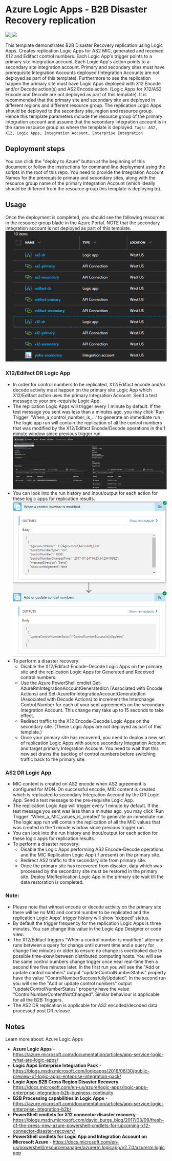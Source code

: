# Azure Logic Apps - B2B Disaster Recovery replication

<a href="https://portal.azure.com/#create/Microsoft.Template/uri/https%3A%2F%2Fraw.githubusercontent.com%2FAzure%2Fazure-quickstart-templates%2Fmaster%2F201-logic-app-b2b-disaster-recovery-replication%2Fazuredeploy.json" target="_blank">
    <img src="http://azuredeploy.net/deploybutton.png"/>
</a>
<a href="http://armviz.io/#/?load=https%3A%2F%2Fraw.githubusercontent.com%2FAzure%2Fazure-quickstart-templates%2Fmaster%2F201-logic-app-b2b-disaster-recovery-replication%2Fazuredeploy.json" target="_blank">
    <img src="http://armviz.io/visualizebutton.png"/>
</a>

This template demonstrates B2B Disaster Recovery replication using Logic Apps. Creates replication Logic Apps for AS2 MIC, generated and received X12 and Edifact control numbers. Each Logic App's trigger points to a primary site integration account. Each Logic App's action points to a secondary site integration account. Primary and secondary sites must have prerequisite Integration Accounts deployed (Integration Accounts are not deployed as part of this template). Furthermore to see the replication happen the primary site must have Logic Apps deployed with X12 Encode and/or Decode action(s) and AS2 Encode action. (Logic Apps for X12/AS2 Encode and Decode are not deployed as part of this template).
It is recommended that the primary site and secondary site are deployed in different regions and different resource group. The replication Logic Apps should be deployed to the secondary site, region and resource group. Hence this template parameters include the resource group of the primary integration account and assume that the secondary integration account is in the same resource group as where the template is deployed.
`Tags: AS2, X12, Logic Apps, Integration Account, Enterprise Integration`

## Deployment steps

You can click the "deploy to Azure" button at the beginning of this document or follow the instructions for command line deployment using the scripts in the root of this repo.
You need to provide the Integration Account Names for the prerequisite primary and secondary sites, along with the resource group name of the primary Integration Account (which ideally should be different from the resource group this template is deploying to).

## Usage

Once the deployment is completed, you should see the following resources in the resource group blade in the Azure Portal. NOTE that the secondary integration account is not deployed as part of this template.
![Image of Azure resources](https://raw.githubusercontent.com/Azure/azure-quickstart-templates/master/201-logic-app-b2b-disaster-recovery-replication/images/azure-resources.png "Azure resources")

### X12/Edifact DR Logic App ###
- In order for control numbers to be replicated, X12/Edifact encode and/or decode activity must happen on the primary site Logic App which X12/Edifact action uses the primary Integration Account. Send a test message to your pre-requisite Logic App.
- The replication Logic Apps will trigger every 1 minute by default. If the test message you sent was less than a minutes ago, you may click 'Run Trigger' 'When_a_control_number_is_...' to generate an immediate run. The logic app run will contain the replication of all the control numbers that was modified by the X12/Edifact Encode/Decode operations in the 1 minute window since previous trigger run.
![Image of History for Control Number replication Logic App](https://raw.githubusercontent.com/Azure/azure-quickstart-templates/master/201-logic-app-b2b-disaster-recovery-replication/images/cn-replication-history.png "History for Control Number replication Logic App")
- You can look into the run history and input/output for each action for these logic apps for replication results.
![Image of Run details for Control Number replication Logic App](https://raw.githubusercontent.com/Azure/azure-quickstart-templates/master/201-logic-app-b2b-disaster-recovery-replication/images/cn-run-details.png "Run details for Control Number replication Logic App")
- To perform a disaster recovery:
  - Disable the X12/Edifact Encode-Decode Logic Apps on the primary site and the replication Logic Apps for Generated and Received control numbers.
  - Use the Azure PowerShell cmdlet Get-AzureRmIntegrationAccountGeneratedIcn (Associated with Encode Actions) and Set-AzureRmIntegrationAccountGeneratedIcn (Associated with Decode Actions) to increment the Interchange Control Number for each of your sent agreements on the secondary Integration Account. This change may take up to 15 seconds to take effect.
  - Redirect traffic to the X12 Encode-Decode Logic Apps on the secondary site. (These Logic Apps are not deployed as part of this template.)
  - Once your primary site has recovered, you need to deploy a new set of replication Logic Apps with source secondary Integration Account and target primary Integration Account. You need to wait that this new set drains the backlog of control numbers before switching traffic back to the primary site.

### AS2 DR Logic App ###
- MIC content is created on AS2 encode when AS2 agreement is configured for MDN. On successful encode, MIC content is created which is replicated to secondary Integration Account by the DR Logic App. Send a test message to the pre-requisite Logic App.
- The replication Logic App will trigger every 1 minute by default.  If the test message you sent was less than a minutes ago, you may click 'Run Trigger' 'When_a_MIC_values_is_created' to generate an immediate run. The logic app run will contain the replication of all the MIC values that was created in the 1 minute window since previous trigger run.
- You can look into the run history and input/output for each action for these logic apps for replication results.
- To perform a disaster recovery:
  - Disable the Logic Apps performing AS2 Encode-Decode operations and the MIC Replication Logic App (if present) on the primary site.
  - Redirect AS2 traffic to the secondary site from primary site.
  - Once the primary site has recovered from disaster, data which was processed by the secondary site must be restored in the primary site. Deploy MicReplication Logic App in the primary site wait till the data restoration is completed.

### Note: ###
  - Please note that without encode or decode activity on the primary site there will be no MIC and control number to be replicated and the replication Logic Apps' trigger history will show 'skipped' status.
  - By default the trigger frequency for the replication Logic Apps is three minutes. You can change this value in the Logic App Designer or code view.
  - The X12/Edifact triggers "When a control number is modified" alternate runs between a query for change until current time and a query for change five minutes or older to ensure no change is overlooked due to possible time-skew between distributed computing hosts. You will see the same control numbers change trigger once near real-time then a second time five minutes later. In the first run you will see the "Add or update control numbers" output "updateControlNumberStatus" property have the value "ControlNumberSuccessfullyUpdated". In the second run you will see the "Add or update control numbers" output "updateControlNumberStatus" property have the value "ControlNumberContentNotChanged". Similar behaviour is applicable for all the B2B Triggers.
  - The AS2 DR replication is applicable for AS2 encoded/decoded data processed post DR release.

## Notes

Learn more about: Azure Logic Apps
* **Azure Logic Apps** - https://azure.microsoft.com/documentation/articles/app-service-logic-what-are-logic-apps/
* **Logic Apps Enterprise Integration Pack** - https://blogs.msdn.microsoft.com/logicapps/2016/06/30/public-preview-of-logic-apps-enteprise-integration-pack/
* **Logic Apps B2B Cross Region Disaster Recovery** - https://docs.microsoft.com/en-us/azure/logic-apps/logic-apps-enterprise-integration-b2b-business-continuity
* **B2B Processing capabilities in Logic Apps** - https://azure.microsoft.com/documentation/articles/app-service-logic-enterprise-integration-b2b/
* **PowerShell cmdlets for X12 connector disaster recovery** - https://blogs.msdn.microsoft.com/david_burgs_blog/2017/03/09/fresh-of-the-press-new-azure-powershell-cmdlets-for-upcoming-x12-connector-disaster-recovery/
* **PowerShell cmdlets for Logic App and Integration Account on Microsoft Azure** - https://docs.microsoft.com/en-us/powershell/resourcemanager/azurerm.logicapp/v2.7.0/azurerm.logicapp
